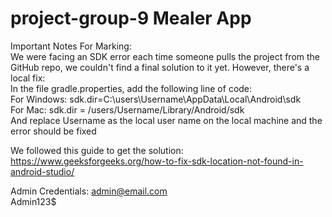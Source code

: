 # project-group-9 Mealer App

Important Notes For Marking:  
We were facing an SDK error each time someone pulls the project from the GitHub repo, we couldn't find a final solution to it yet. However, there's a local fix:  
In the file gradle.properties, add the following line of code:  
For Windows: sdk.dir=C:\\users\\Username\\AppData\\Local\\Android\\sdk  
For Mac: sdk.dir = /users/Username/Library/Android/sdk  
And replace Username as the local user name on the local machine and the error should be fixed  
  
We followed this guide to get the solution: https://www.geeksforgeeks.org/how-to-fix-sdk-location-not-found-in-android-studio/  

Admin Credentials:
admin@email.com  
Admin123$
